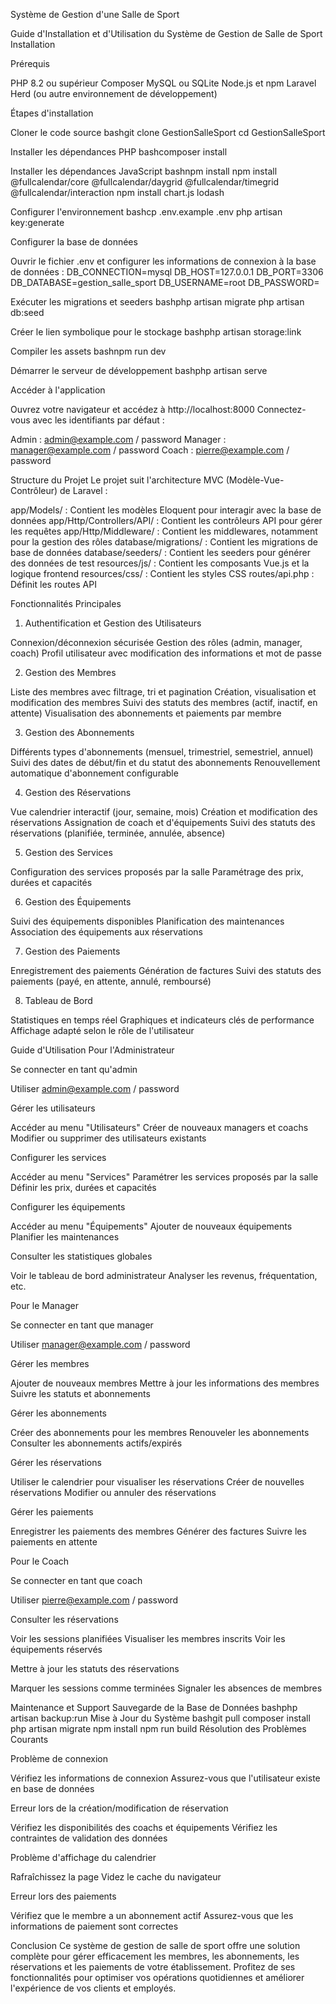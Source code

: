 Système de Gestion d'une Salle de Sport

Guide d'Installation et d'Utilisation du Système de Gestion de Salle de Sport
Installation

Prérequis

PHP 8.2 ou supérieur
Composer
MySQL ou SQLite
Node.js et npm
Laravel Herd (ou autre environnement de développement)

Étapes d'installation

Cloner le code source
bashgit clone <repository-url> GestionSalleSport
cd GestionSalleSport

Installer les dépendances PHP
bashcomposer install

Installer les dépendances JavaScript
bashnpm install
npm install @fullcalendar/core @fullcalendar/daygrid @fullcalendar/timegrid @fullcalendar/interaction
npm install chart.js lodash

Configurer l'environnement
bashcp .env.example .env
php artisan key:generate

Configurer la base de données

Ouvrir le fichier .env et configurer les informations de connexion à la base de données :
DB_CONNECTION=mysql
DB_HOST=127.0.0.1
DB_PORT=3306
DB_DATABASE=gestion_salle_sport
DB_USERNAME=root
DB_PASSWORD=



Exécuter les migrations et seeders
bashphp artisan migrate
php artisan db:seed

Créer le lien symbolique pour le stockage
bashphp artisan storage:link

Compiler les assets
bashnpm run dev

Démarrer le serveur de développement
bashphp artisan serve

Accéder à l'application

Ouvrez votre navigateur et accédez à http://localhost:8000
Connectez-vous avec les identifiants par défaut :

Admin : admin@example.com / password
Manager : manager@example.com / password
Coach : pierre@example.com / password





Structure du Projet
Le projet suit l'architecture MVC (Modèle-Vue-Contrôleur) de Laravel :

app/Models/ : Contient les modèles Eloquent pour interagir avec la base de données
app/Http/Controllers/API/ : Contient les contrôleurs API pour gérer les requêtes
app/Http/Middleware/ : Contient les middlewares, notamment pour la gestion des rôles
database/migrations/ : Contient les migrations de base de données
database/seeders/ : Contient les seeders pour générer des données de test
resources/js/ : Contient les composants Vue.js et la logique frontend
resources/css/ : Contient les styles CSS
routes/api.php : Définit les routes API

Fonctionnalités Principales
1. Authentification et Gestion des Utilisateurs

Connexion/déconnexion sécurisée
Gestion des rôles (admin, manager, coach)
Profil utilisateur avec modification des informations et mot de passe

2. Gestion des Membres

Liste des membres avec filtrage, tri et pagination
Création, visualisation et modification des membres
Suivi des statuts des membres (actif, inactif, en attente)
Visualisation des abonnements et paiements par membre

3. Gestion des Abonnements

Différents types d'abonnements (mensuel, trimestriel, semestriel, annuel)
Suivi des dates de début/fin et du statut des abonnements
Renouvellement automatique d'abonnement configurable

4. Gestion des Réservations

Vue calendrier interactif (jour, semaine, mois)
Création et modification des réservations
Assignation de coach et d'équipements
Suivi des statuts des réservations (planifiée, terminée, annulée, absence)

5. Gestion des Services

Configuration des services proposés par la salle
Paramétrage des prix, durées et capacités

6. Gestion des Équipements

Suivi des équipements disponibles
Planification des maintenances
Association des équipements aux réservations

7. Gestion des Paiements

Enregistrement des paiements
Génération de factures
Suivi des statuts des paiements (payé, en attente, annulé, remboursé)

8. Tableau de Bord

Statistiques en temps réel
Graphiques et indicateurs clés de performance
Affichage adapté selon le rôle de l'utilisateur

Guide d'Utilisation
Pour l'Administrateur

Se connecter en tant qu'admin

Utiliser admin@example.com / password


Gérer les utilisateurs

Accéder au menu "Utilisateurs"
Créer de nouveaux managers et coachs
Modifier ou supprimer des utilisateurs existants


Configurer les services

Accéder au menu "Services"
Paramétrer les services proposés par la salle
Définir les prix, durées et capacités


Configurer les équipements

Accéder au menu "Équipements"
Ajouter de nouveaux équipements
Planifier les maintenances


Consulter les statistiques globales

Voir le tableau de bord administrateur
Analyser les revenus, fréquentation, etc.



Pour le Manager

Se connecter en tant que manager

Utiliser manager@example.com / password


Gérer les membres

Ajouter de nouveaux membres
Mettre à jour les informations des membres
Suivre les statuts et abonnements


Gérer les abonnements

Créer des abonnements pour les membres
Renouveler les abonnements
Consulter les abonnements actifs/expirés


Gérer les réservations

Utiliser le calendrier pour visualiser les réservations
Créer de nouvelles réservations
Modifier ou annuler des réservations


Gérer les paiements

Enregistrer les paiements des membres
Générer des factures
Suivre les paiements en attente



Pour le Coach

Se connecter en tant que coach

Utiliser pierre@example.com / password


Consulter les réservations

Voir les sessions planifiées
Visualiser les membres inscrits
Voir les équipements réservés


Mettre à jour les statuts des réservations

Marquer les sessions comme terminées
Signaler les absences de membres



Maintenance et Support
Sauvegarde de la Base de Données
bashphp artisan backup:run
Mise à Jour du Système
bashgit pull
composer install
php artisan migrate
npm install
npm run build
Résolution des Problèmes Courants

Problème de connexion

Vérifiez les informations de connexion
Assurez-vous que l'utilisateur existe en base de données


Erreur lors de la création/modification de réservation

Vérifiez les disponibilités des coachs et équipements
Vérifiez les contraintes de validation des données


Problème d'affichage du calendrier

Rafraîchissez la page
Videz le cache du navigateur


Erreur lors des paiements

Vérifiez que le membre a un abonnement actif
Assurez-vous que les informations de paiement sont correctes



Conclusion
Ce système de gestion de salle de sport offre une solution complète pour gérer efficacement les membres, les abonnements, les réservations et les paiements de votre établissement. Profitez de ses fonctionnalités pour optimiser vos opérations quotidiennes et améliorer l'expérience de vos clients et employés.
